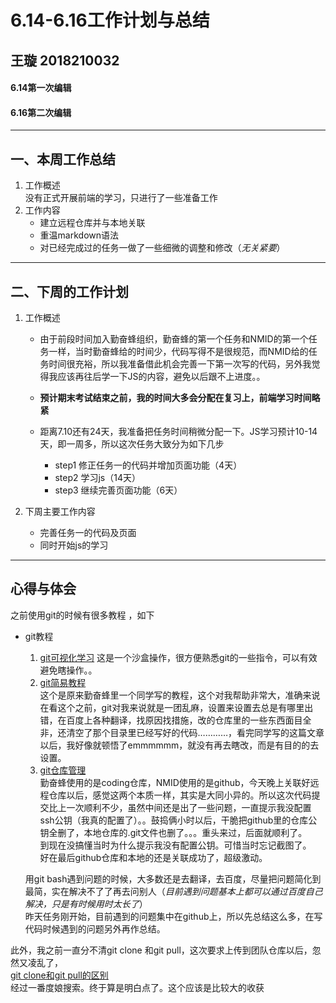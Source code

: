 # 6.14-6.16工作计划与总结
## 王璇 2018210032
#### 6.14第一次编辑  
#### 6.16第二次编辑
---
## 一、本周工作总结
1. 工作概述  
没有正式开展前端的学习，只进行了一些准备工作
2. 工作内容
   + 建立远程仓库并与本地关联
   + 重温markdown语法
   + 对已经完成过的任务一做了一些细微的调整和修改（*无关紧要*）

---

## 二、下周的工作计划
1. 工作概述  
   + 由于前段时间加入勤奋蜂组织，勤奋蜂的第一个任务和NMID的第一个任务一样，当时勤奋蜂给的时间少，代码写得不是很规范，而NMID给的任务时间很充裕，所以我准备借此机会完善一下第一次写的代码，另外我觉得我应该再往后学一下JS的内容，避免以后跟不上进度。。
   
   + **预计期末考试结束之前，我的时间大多会分配在复习上，前端学习时间略紧**

   + 距离7.10还有24天，我准备把任务时间稍微分配一下。JS学习预计10-14   天，即一周多，所以这次任务大致分为如下几步
        + step1 修正任务一的代码并增加页面功能（4天）
        + step2 学习js（14天）
        + step3 继续完善页面功能（6天）

2. 下周主要工作内容
   + 完善任务一的代码及页面
   + 同时开始js的学习
---
## 心得与体会
之前使用git的时候有很多教程 ，如下
+ git教程  
    1. [git可视化学习](https://learngitbranching.js.org/)
    这是一个沙盒操作，很方便熟悉git的一些指令，可以有效避免瞎操作。。
    1. [git简易教程](https://www.yuque.com/docs/share/205414c4-e4b7-449b-b63a-603763d42a02)  
    这个是原来勤奋蜂里一个同学写的教程，这个对我帮助非常大，准确来说在看这个之前，git对我来说就是一团乱麻，设置来设置去总是有哪里出错，在百度上各种翻译，找原因找措施，改的仓库里的一些东西面目全非，还清空了那个目录里已经写好的代码…………，看完同学写的这篇文章以后，我好像就顿悟了emmmmmm，就没有再去瞎改，而是有目的的去设置。
    1. [git仓库管理](https://e.coding.net/help/git/repository/?_ga=2.94096990.2141893495.1557811961-343169451.1557811961#i-4)  
    勤奋蜂使用的是coding仓库，NMID使用的是github，今天晚上关联好远程仓库以后，感觉这两个本质一样，其实是大同小异的。所以这次代码提交比上一次顺利不少，虽然中间还是出了一些问题，一直提示我没配置ssh公钥（我真的配置了）。。鼓捣俩小时以后，干脆把github里的仓库公钥全删了，本地仓库的.git文件也删了。。。重头来过，后面就顺利了。  
    到现在没搞懂当时为什么提示我没有配置公钥。可惜当时忘记截图了。  
    好在最后github仓库和本地的还是关联成功了，超级激动。  

    用git bash遇到问题的时候，大多数还是去翻译，去百度，尽量把问题简化到最简，实在解决不了了再去问别人（*目前遇到问题基本上都可以通过百度自己解决，只是有时候用时太长了*）  
    昨天任务刚开始，目前遇到的问题集中在github上，所以先总结这么多，在写代码时候遇到的问题另外再作总结。

此外，我之前一直分不清git clone 和git pull，这次要求上传到团队仓库以后，忽然又凌乱了，  
[git clone和git pull的区别](https://blog.csdn.net/baidu_33387365/article/details/80884585)  
经过一番度娘搜索。终于算是明白点了。这个应该是比较大的收获

